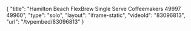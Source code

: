 {
    "title": "Hamilton Beach FlexBrew Single Serve Coffeemakers 49997 49960",
    "type": "solo",
    "layout": "iframe-static",
    "videoId": "83096813",
    "url": "\/tvpembed\/83096813"
}